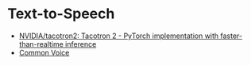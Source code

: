 # Text-to-Speech

* [NVIDIA/tacotron2: Tacotron 2 - PyTorch implementation with faster-than-realtime inference](https://github.com/NVIDIA/tacotron2)
* [Common Voice](https://voice.mozilla.org/en)


